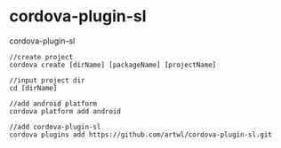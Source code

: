 # cordova-plugin-sl
cordova-plugin-sl
```
//create project
cordova create [dirName] [packageName] [projectName]

//input project dir
cd [dirName]

//add android platform
cordova platform add android

//add cordova-plugin-sl
cordova plugins add https://github.com/artwl/cordova-plugin-sl.git
```
